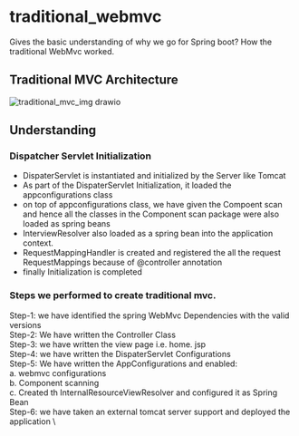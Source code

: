 # traditional_webmvc
Gives the basic understanding of why we go for Spring boot? How the traditional WebMvc worked.

## Traditional MVC Architecture
![traditional_mvc_img drawio](https://github.com/riddhishah2811/traditional_webmvc/assets/59967480/f3e12322-fcfe-4aab-b595-c51022e099cd)

## Understanding
### Dispatcher Servlet Initialization
* DispaterServlet is instantiated and initialized by the Server like Tomcat
* As part of the DispaterServlet Initialization, it loaded the appconfigurations class
* on top of appconfigurations class, we have given the Compoent scan and hence all the classes in the Component scan package were also loaded as spring beans
* InterviewResolver also loaded as a spring bean into the application context.
* RequestMappingHandler is created and registered the all the request RequestMappings because of @controller annotation
* finally Initialization is completed

### Steps we performed to create traditional mvc.
Step-1: we have identified the spring WebMvc Dependencies with the valid versions \
Step-2: We have written the Controller Class \
Step-3: we have written the view page i.e. home. jsp \
Step-4: we have written the DispaterServlet Configurations \
Step-5: We have written the AppConfigurations and enabled: \
a. webmvc configurations \
b. Component scanning \
c. Created th InternalResourceViewResolver and configured it as Spring Bean \
Step-6: we have taken an external tomcat server support and deployed the application \



